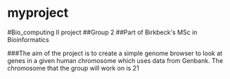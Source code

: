 # myproject
#Bio_computing II project
##Group 2
##Part of Birkbeck's MSc in Bioinformatics

###The aim of the project is to create a simple genome browser to look at genes in a given human chromosome which uses data from Genbank. The chromosome that the group will work on is 21
